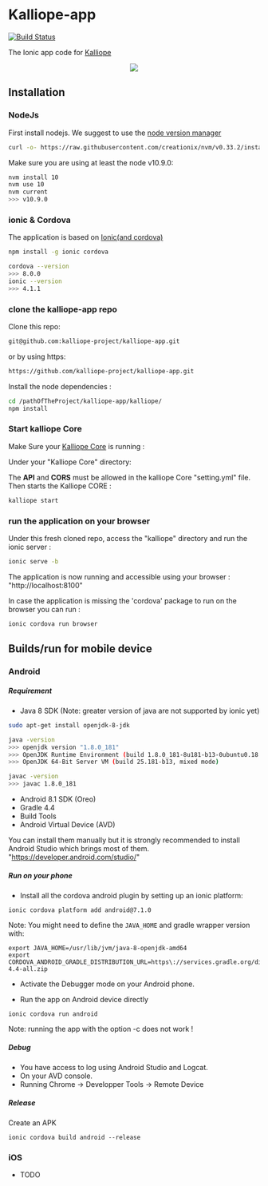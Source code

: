 # Kalliope-app

[![Build Status](https://travis-ci.org/kalliope-project/kalliope-app.svg?branch=master)](https://travis-ci.org/kalliope-project/kalliope)

The Ionic app code for [Kalliope](https://github.com/kalliope-project/kalliope)

<p align="center">
    <img src="images/kalliope_app_presentation.png">
</p>

## Installation

### NodeJs
First install nodejs.
We suggest to use the [node version manager](https://github.com/creationix/nvm#installation)

```bash
curl -o- https://raw.githubusercontent.com/creationix/nvm/v0.33.2/install.sh | bash
```

Make sure you are using at least the node v10.9.0:

```bash
nvm install 10
nvm use 10
nvm current
>>> v10.9.0
```

### ionic & Cordova

The application is based on [Ionic(and cordova)](http://ionicframework.com/docs/intro/installation/)

```bash
npm install -g ionic cordova

cordova --version
>>> 8.0.0
ionic --version
>>> 4.1.1
```

### clone the kalliope-app repo

Clone this repo:

```bash
git@github.com:kalliope-project/kalliope-app.git
```
or by using https:
```bash
https://github.com/kalliope-project/kalliope-app.git
```

Install the node dependencies :
```bash
cd /pathOfTheProject/kalliope-app/kalliope/
npm install
```

### Start kalliope Core

Make Sure your [Kalliope Core](https://github.com/kalliope-project/kalliope) is running :

Under your "Kalliope Core" directory:

The __API__ and __CORS__ must be allowed in the kalliope Core "setting.yml" file.
Then starts the Kalliope CORE :
```bash
kalliope start
```


### run the application on your browser

Under this fresh cloned repo, access the "kalliope" directory and run the ionic server :

```bash
ionic serve -b
```

The application is now running and accessible using your browser : "http://localhost:8100"

In case the application is missing the 'cordova' package to run on the browser you can run :
```bash
ionic cordova run browser
```


## Builds/run for mobile device

### Android

##### Requirement
- Java 8 SDK (Note: greater version of java are not supported by ionic yet)
```bash
sudo apt-get install openjdk-8-jdk

java -version
>>> openjdk version "1.8.0_181"
>>> OpenJDK Runtime Environment (build 1.8.0_181-8u181-b13-0ubuntu0.18.04.1-b13)
>>> OpenJDK 64-Bit Server VM (build 25.181-b13, mixed mode)

javac -version
>>> javac 1.8.0_181
```

- Android 8.1 SDK (Oreo)
- Gradle 4.4
- Build Tools
- Android Virtual Device (AVD)

You can install them manually but it is strongly recommended to install Android Studio which brings most of them.
"https://developer.android.com/studio/"

##### Run on your phone

 - Install all the cordova android plugin by setting up an ionic platform:
```
ionic cordova platform add android@7.1.0
```

Note: You might need to define the `JAVA_HOME` and gradle wrapper version with:
```
export JAVA_HOME=/usr/lib/jvm/java-8-openjdk-amd64
export CORDOVA_ANDROID_GRADLE_DISTRIBUTION_URL=https\://services.gradle.org/distributions/gradle-4.4-all.zip
```

 - Activate the Debugger mode on your Android phone.


 - Run the app on Android device directly
```
ionic cordova run android
```
Note: running the app with the option -c does not work !

##### Debug

 - You have access to log using Android Studio and Logcat.
 - On your AVD console.
 - Running Chrome -> Developper Tools -> Remote Device

##### Release

Create an APK
```
ionic cordova build android --release
```

### iOS
- TODO
